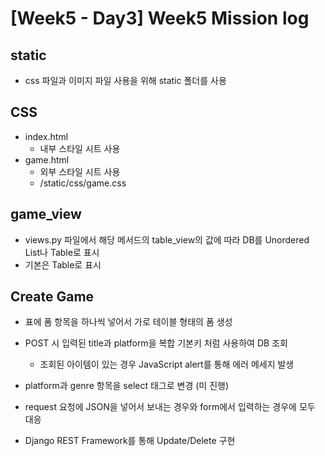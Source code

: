 # [Week5 - Day3] Week5 Mission log

## static
  - css 파일과 이미지 파일 사용을 위해 static 폴더를 사용

## CSS
  - index.html
    - 내부 스타일 시트 사용
  - game.html
    - 외부 스타일 시트 사용
    - /static/css/game.css

## game_view
  - views.py 파일에서 해당 메서드의 table_view의 값에 따라 DB를 Unordered List나 Table로 표시
  - 기본은 Table로 표시

## Create Game
  - 표에 폼 항목을 하나씩 넣어서 가로 테이블 형태의 폼 생성
  - POST 시 입력된 title과 platform을 복합 기본키 처럼 사용하여 DB 조회
    - 조회된 아이템이 있는 경우 JavaScript alert를 통해 에러 메세지 발생

  - platform과 genre 항목을 select 태그로 변경 (미 진행)

  - request 요청에 JSON을 넣어서 보내는 경우와 form에서 입력하는 경우에 모두 대응

  - Django REST Framework를 통해 Update/Delete 구현
